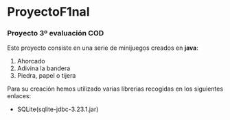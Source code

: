 # ProyectoF1nal

### Proyecto 3º evaluación COD

Este proyecto consiste en una serie de minijuegos creados en **java**:

1. Ahorcado
2. Adivina la bandera
3. Piedra, papel o tijera

Para su creación hemos utilizado varias librerias recogidas en los siguientes enlaces:

- SQLite(sqlite-jdbc-3.23.1.jar)

